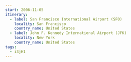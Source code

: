 ```yaml
---
start: 2006-11-05
itinerary:
  - label: San Francisco International Airport (SFO)
    locality: San Francisco
    country_name: United States
  - label: John F. Kennedy International Airport (JFK)
    locality: New York
    country_name: United States
tags:
  - i3jH1
---
```

